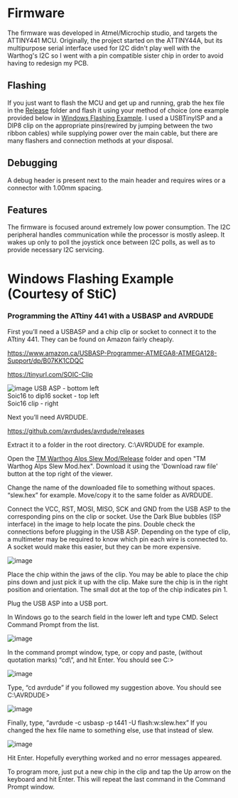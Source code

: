 # Firmware

The firmware was developed in Atmel/Microchip studio, and targets the ATTINY441 MCU. Originally, the project started on the ATTINY44A, but its multipurpose serial interface used for I2C didn't play well with the Warthog's I2C so I went with a pin compatible sister chip in order to avoid having to redesign my PCB.

## Flashing

If you just want to flash the MCU and get up and running, grab the hex file in the [Release](TM%20Warthog%20Alps%20Slew%20Mod/Release/) folder and flash it using your method of choice (one example provided below in [Windows Flashing Example](#windows-flashing-example-courtesy-of-stic). I used a USBTinyISP and a DIP8 clip on the appropriate pins(rewired by jumping between the two ribbon cables) while supplying power over the main cable, but there are many flashers and connection methods at your disposal.

## Debugging

A debug header is present next to the main header and requires wires or a connector with 1.00mm spacing.

## Features

The firmware is focused around extremely low power consumption. The I2C peripheral handles communication while the processor is mostly asleep. It wakes up only to poll the joystick once between I2C polls, as well as to provide necessary I2C servicing.


# Windows Flashing Example (Courtesy of StiC)

### Programming the ATtiny 441 with a USBASP and AVRDUDE

First you’ll need a USBASP and a chip clip or socket to connect it to the ATtiny 441. They can be found on Amazon fairly cheaply.

https://www.amazon.ca/USBASP-Programmer-ATMEGA8-ATMEGA128-Support/dp/B07KK1CDQC

https://tinyurl.com/SOIC-Clip

![image](https://github.com/user-attachments/assets/53ca7b8b-0a70-48da-b8f7-63a80fe6a965)
USB ASP - bottom left  
Soic16 to dip16 socket - top left  
Soic16 clip - right


Next you’ll need AVRDUDE.

https://github.com/avrdudes/avrdude/releases

Extract it to a folder in the root directory. C:\AVRDUDE for example.


Open the [TM Warthog Alps Slew Mod/Release](TM%20Warthog%20Alps%20Slew%20Mod/Release) folder and open "TM Warthog Alps Slew Mod.hex". Download it using the 'Download raw file' button at the top right of the viewer.

Change the name of the downloaded file to something without spaces. “slew.hex” for example.
Move/copy it to the same folder as AVRDUDE.

 
Connect the VCC, RST, MOSI, MISO, SCK and GND from the USB ASP to the corresponding pins on the clip or socket. Use the Dark Blue bubbles (ISP interface) in the image to help locate the pins. Double check the connections before plugging in the USB ASP. Depending on the type of clip, a multimeter may be required to know which pin each wire is connected to. A socket would make this easier, but they can be more expensive.

![image](https://github.com/user-attachments/assets/4fa44972-8805-4819-aa2e-6a0a88a9dbef)

Place the chip within the jaws of the clip. You may be able to place the chip pins down and just pick it up with the clip. Make sure the chip is in the right position and orientation. The small dot at the top of the chip indicates pin 1.

Plug the USB ASP into a USB port.


In Windows go to the search field in the lower left and type CMD. Select Command Prompt from the list.

![image](https://github.com/user-attachments/assets/65e5533e-d7ca-4eae-8a04-60a44d4b989c)

In the command prompt window, type, or copy and paste, (without quotation marks) “cd\”, and hit Enter.
You should see C:\>

![image](https://github.com/user-attachments/assets/c26777bc-4c5f-4125-8398-e4911cfea454)

Type, “cd avrdude” if you followed my suggestion above.
You should see C:\AVRDUDE> 

![image](https://github.com/user-attachments/assets/93c02c81-3433-4ffe-b098-ca89ba346167)

Finally, type, “avrdude -c usbasp -p t441 -U flash:w:slew.hex” 
If you changed the hex file name to something else, use that instead of slew.

![image](https://github.com/user-attachments/assets/8b8955c1-6bef-460a-885e-268e93385306)

Hit Enter. Hopefully everything worked and no error messages appeared.


To program more, just put a new chip in the clip and tap the Up arrow on the keyboard and hit Enter. This will  repeat the last command in the Command Prompt window. 

